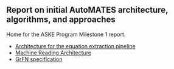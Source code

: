 ## Report on initial AutoMATES architecture, algorithms, and approaches

Home for the ASKE Program Milestone 1 report.

- [Architecture for the equation extraction pipeline](https://ml4ai.github.io/automates/documentation/reports/m1_architecture_report/equations)
- [Machine Reading
    Architecture](https://ml4ai.github.io/automates/documentation/reports/m1_architecture_report/machine_reading)
- [GrFN specification](https://ml4ai.github.io/automates/documentation/GrFN_specification/)
